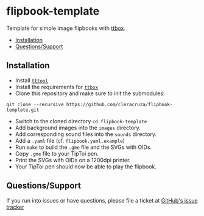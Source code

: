 # flipbook-template

Template for simple image flipbooks with [ttbox](https://github.com/cleracruza/ttbox).

* [Installation](#installation)
* [Questions/Support](#questionssupport)

## Installation

* Install [`tttool`](https://github.com/entropia/tip-toi-reveng)
* Install the requirements for [`ttbox`](https://github.com/cleracruza/ttbox)
* Clone this repository and make sure to init the submodules:
```
git clone --recursive https://github.com/cleracruza/flipbook-template.git
```
* Switch to the cloned directory `cd flipbook-template`
* Add background images into the `images` directory.
* Add corresponding sound files into the `sounds` directory.
* Add a `.yaml` file (cf. `flipbook.yaml.example`)
* Run `make` to build the `.gme` file and the SVGs with OIDs.
* Copy `.gme` file to your TipToi pen.
* Print the SVGs with OIDs on a 1200dpi printer.
* Your TipToi pen should now be able to play the flipbook.

## Questions/Support

If you run into issues or have questions, please file a ticket at [GitHub's issue tracker](https://github.com/cleracruza/flipbook-template/issues/new)
